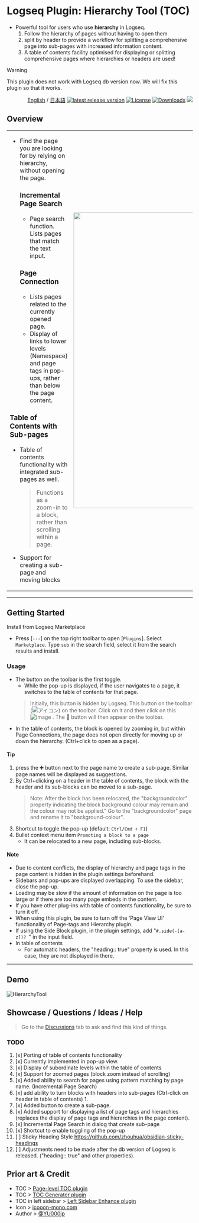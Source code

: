 # Logseq Plugin: Hierarchy Tool (TOC)

- Powerful tool for users who use **hierarchy** in Logseq.
  1. Follow the hierarchy of pages without having to open them
  1. split by header to provide a workflow for splitting a comprehensive page into sub-pages with increased information content.
  1. A table of contents facility optimised for displaying or splitting comprehensive pages where hierarchies or headers are used!

> [!WARNING]
This plugin does not work with Logseq db version now. We will fix this plugin so that it works.

<div align="right">
 
[English](https://github.com/YU000jp/logseq-plugin-hierarchy-tool) / [日本語](https://github.com/YU000jp/logseq-plugin-hierarchy-tool/blob/main/readme.ja.md) [![latest release version](https://img.shields.io/github/v/release/YU000jp/logseq-plugin-hierarchy-tool)](https://github.com/YU000jp/logseq-plugin-hierarchy-tool/releases) [![License](https://img.shields.io/github/license/YU000jp/logseq-plugin-hierarchy-tool?color=blue)](https://github.com/YU000jp/logseq-plugin-hierarchy-tool/LICENSE) [![Downloads](https://img.shields.io/github/downloads/YU000jp/logseq-plugin-hierarchy-tool/total.svg)](https://github.com/YU000jp/logseq-plugin-hierarchy-tool/releases)
<a href="https://www.buymeacoffee.com/yu000japan"><img src="https://img.buymeacoffee.com/button-api/?text=Buy me a pizza&emoji=🍕&slug=yu000japan&button_colour=FFDD00&font_colour=000000&font_family=Poppins&outline_colour=000000&coffee_colour=ffffff" /></a>
 </div>

## Overview

<table><tr><td>

- Find the page you are looking for by relying on hierarchy, without opening the page.
  ### **Incremental Page Search**
     - Page search function. Lists pages that match the text input.
  ### **Page Connection**
     - Lists pages related to the currently opened page.
     - Display of links to lower levels (Namespace) and page tags in pop-ups, rather than below the page content.
### **Table of Contents with Sub-pages**
   - Table of contents functionality with integrated sub-pages as well.
     > Functions as a zoom-in to a block, rather than scrolling within a page.
   - Support for creating a sub-page and moving blocks

</td>
<td><img src="https://github.com/user-attachments/assets/acaa22a4-8b3d-4934-aea2-201d924f9c46" height="800px" width="350px" /></td>
</tr></table>

---

## Getting Started

Install from Logseq Marketplace
  - Press [`---`] on the top right toolbar to open [`Plugins`]. Select `Marketplace`. Type `sub` in the search field, select it from the search results and install.

### Usage

- The button on the toolbar is the first toggle.
   - While the pop-up is displayed, if the user navigates to a page, it switches to the table of contents for that page.
   > Initially, this button is hidden by Logseq. This button on the toolbar (![アイコン](https://github.com/YU000jp/logseq-plugin-bullet-point-custom-icon/assets/111847207/136f9d0f-9dcf-4942-9821-c9f692fcfc2f)) on the toolbar. Click on it and then click on this ![image](https://github.com/user-attachments/assets/5445bf64-6c5c-4dcf-981c-ad3ec176930f)
. The 🏢 button will then appear on the toolbar.
- In the table of contents, the block is opened by zooming in, but within Page Connections, the page does not open directly for moving up or down the hierarchy. (Ctrl+click to open as a page).


#### Tip

1. press the ➕ button next to the page name to create a sub-page. Similar page names will be displayed as suggestions.
1. By Ctrl+clicking on a header in the table of contents, the block with the header and its sub-blocks can be moved to a sub-page.
   > Note: After the block has been relocated, the "backgroundcolor" property indicating the block background colour may remain and the colour may not be applied." Go to the "backgroundcolor" page and rename it to "background-colour".
1. Shortcut to toggle the pop-up (default: `Ctrl/Cmd + F1`)
1. Bullet context menu item `Promoting a block to a page`
   - It can be relocated to a new page, including sub-blocks.

#### Note

- Due to content conflicts, the display of hierarchy and page tags in the page content is hidden in the plugin settings beforehand.
- Sidebars and pop-ups are displayed overlapping. To use the sidebar, close the pop-up.
- Loading may be slow if the amount of information on the page is too large or if there are too many page embeds in the content.
- If you have other plug-ins with table of contents functionality, be sure to turn it off.
- When using this plugin, be sure to turn off the 'Page View UI' functionality of Page-tags and Hierarchy plugin.
- If using the Side Block plugin, in the plugin settings, add "`#.side(-[a-z])? `" in the input field.
- In table of contents
  - For automatic headers, the "heading:: true" property is used. In this case, they are not displayed in there.

---

## Demo

![HierarchyTool](https://github.com/user-attachments/assets/f2438a2a-019e-4e7a-bff1-b699a5ebabc3)

## Showcase / Questions / Ideas / Help

> Go to the [Discussions](https://github.com/YU000jp/logseq-plugin-hierarchy-tool/discussions) tab to ask and find this kind of things.

### TODO

1. [x] Porting of table of contents functionality
1. [x] Currently implemented in pop-up view.
1. [x] Display of subordinate levels within the table of contents
1. [x] Support for zoomed pages (block zoom instead of scrolling)
1. [x] Added ability to search for pages using pattern matching by page name. (Incremental Page Search)
1. [x] add ability to turn blocks with headers into sub-pages (Ctrl-click on header in table of contents) 1.
1. [x] Added button to create a sub-page.
1. [x] Added support for displaying a list of page tags and hierarchies (replaces the display of page tags and hierarchies in the page content).
1. [x] Incremental Page Search in dialog that create sub-page
1. [x] Shortcut to enable toggling of the pop-up
1. [ ] Sticky Heading Style https://github.com/zhouhua/obsidian-sticky-headings
1. [ ] Adjustments need to be made after the db version of Logseq is released. ("heading:: true" and other properties).

## Prior art & Credit

- TOC > [Page-level TOC plugin](https://github.com/benjypng/logseq-toc-plugin)
- TOC > [TOC Generator plugin](https://github.com/sethyuan/logseq-plugin-tocgen)
- TOC in left sidebar > [Left Sidebar Enhance plugin](https://github.com/YU000jp/logseq-plugin-left-sidebar-enhance)
- Icon > [icooon-mono.com](https://icooon-mono.com/10928-%e3%83%93%e3%83%ab%e3%81%ae%e3%82%a2%e3%82%a4%e3%82%b3%e3%83%b3/)
- Author > [@YU000jp](https://github.com/YU000jp)

